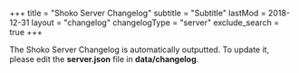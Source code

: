 +++
title = "Shoko Server Changelog"
subtitle = "Subtitle"
lastMod = 2018-12-31
layout  = "changelog"
changelogType = "server"
exclude_search =  true
+++

The Shoko Server Changelog is automatically outputted. To update it, please edit the **server.json** file in **data/changelog**. 